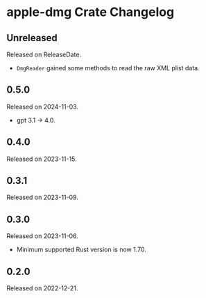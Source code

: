 # apple-dmg Crate Changelog

<!-- next-header -->

## Unreleased

Released on ReleaseDate.

* `DmgReader` gained some methods to read the raw XML plist data.

## 0.5.0

Released on 2024-11-03.

* gpt 3.1 -> 4.0.

## 0.4.0

Released on 2023-11-15.

## 0.3.1

Released on 2023-11-09.

## 0.3.0

Released on 2023-11-06.

* Minimum supported Rust version is now 1.70.

## 0.2.0

Released on 2022-12-21.
